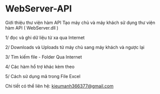 # WebServer-API

Giới thiệu thư viện hàm API Tạo máy chủ và máy khách sử dụng thư viện hàm API ( WebServer.dll )

1/ đọc và ghi dữ liệu từ xa qua Internet

2/ Downloads và Uploads từ máy chủ sang máy khách và ngược lại

3/ Tìm kiếm file - Folder Qua Internet

4/ Các hàm hổ trợ khác kèm theo 

5/ Cách sử dụng mã trong File Excel

Chi tiết có thể liên hệ: kieumanh366377@gmail.com

